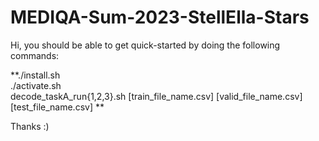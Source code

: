 # MEDIQA-Sum-2023-StellElla-Stars

Hi, you should be able to get quick-started by doing the following commands:

**./install.sh    
./activate.sh    
decode_taskA_run{1,2,3}.sh [train_file_name.csv] [valid_file_name.csv] [test_file_name.csv]    ** 

Thanks :)
